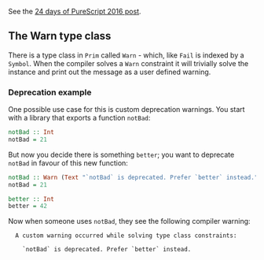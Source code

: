See the [24 days of PureScript 2016 post](https://github.com/paf31/24-days-of-purescript-2016/blob/master/21.markdown).

## The Warn type class

There is a type class in `Prim` called `Warn` - which, like `Fail` is indexed by a `Symbol`.
When the compiler solves a `Warn` constraint it will trivially solve the instance and print out the message as a user defined warning.

### Deprecation example

One possible use case for this is custom deprecation warnings.
You start with a library that exports a function `notBad`:

```purescript
notBad :: Int
notBad = 21
```

But now you decide there is something `better`; you want to deprecate `notBad` in favour of this new function:

```purescript
notBad :: Warn (Text "`notBad` is deprecated. Prefer `better` instead.") => Int
notBad = 21

better :: Int
better = 42
```

Now when someone uses `notBad`, they see the following compiler warning:

```
  A custom warning occurred while solving type class constraints:

    `notBad` is deprecated. Prefer `better` instead.
```
